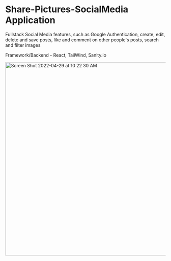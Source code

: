 # Share-Pictures-SocialMedia Application
 
Fullstack Social Media features, such as Google Authentication, create, edit, delete and save posts, like and comment on other people's posts, search and filter images

Framework/Backend - React, TailWind, Sanity.io

<img width="607" alt="Screen Shot 2022-04-29 at 10 22 30 AM" src="https://user-images.githubusercontent.com/74885072/165963410-043a30b1-1f5b-41be-a547-6608ad406822.png">
